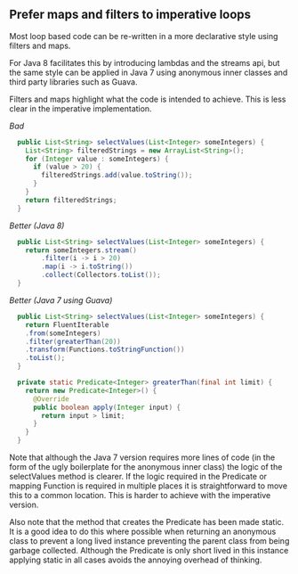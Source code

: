 ## Prefer maps and filters to imperative loops

Most loop based code can be re-written in a more declarative style using filters and maps.

For Java 8 facilitates this by introducing lambdas and the streams api, but the same style can be applied in Java 7 using anonymous inner classes and third party libraries such as Guava.

Filters and maps highlight what the code is intended to achieve. This is less clear in the imperative implementation.

*Bad*
```java
  public List<String> selectValues(List<Integer> someIntegers) {
    List<String> filteredStrings = new ArrayList<String>();
    for (Integer value : someIntegers) {
      if (value > 20) {
        filteredStrings.add(value.toString());
      }
    }
    return filteredStrings;
  }
```

*Better (Java 8)*
```java
  public List<String> selectValues(List<Integer> someIntegers) {
    return someIntegers.stream()
        .filter(i -> i > 20)
        .map(i -> i.toString())
        .collect(Collectors.toList());
  }
```

*Better (Java 7 using Guava)*
```java
  public List<String> selectValues(List<Integer> someIntegers) {
    return FluentIterable
    .from(someIntegers)
    .filter(greaterThan(20))
    .transform(Functions.toStringFunction())
    .toList();
  }

  private static Predicate<Integer> greaterThan(final int limit) {
    return new Predicate<Integer>() {
      @Override
      public boolean apply(Integer input) {
        return input > limit;
      }
    }
  }
```

Note that although the Java 7 version requires more lines of code (in the form of the ugly boilerplate for the anonymous inner class) the logic of the selectValues method is clearer. If the logic required in the Predicate or mapping Function is required in multiple places it is straightforward to move this to a common location. This is harder to achieve with the imperative version.

Also note that the method that creates the Predicate has been made static. It is a good idea to do this where possible when returning an anonymous class to prevent a long lived instance preventing the parent class from being garbage collected. Although the Predicate is only short lived in this instance applying static in all cases avoids the annoying overhead of thinking.
